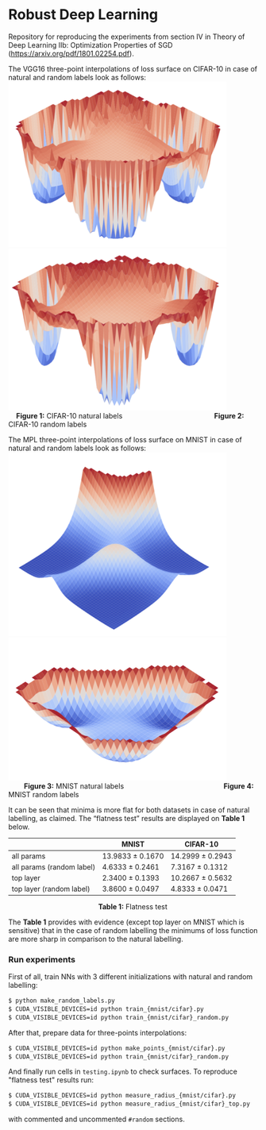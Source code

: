 # Robust Deep Learning
Repository for reproducing the experiments from section IV in Theory of Deep Learning IIb: Optimization Properties of SGD 
(https://arxiv.org/pdf/1801.02254.pdf).

The VGG16 three-point interpolations of loss surface on CIFAR-10 in case of natural and random labels look as follows:
<img src="images/cifar_natural.png" width="440">  <img src="images/cifar_random.png" width="440">
&nbsp; &nbsp; &nbsp; &nbsp; &nbsp; &nbsp; &nbsp; &nbsp; &nbsp; &nbsp; **Figure 1:** CIFAR-10 natural labels &nbsp; &nbsp; &nbsp; &nbsp; &nbsp; &nbsp; &nbsp; &nbsp; &nbsp; &nbsp; &nbsp; &nbsp; &nbsp; &nbsp; &nbsp; &nbsp; &nbsp; &nbsp; &nbsp; &nbsp; &nbsp; &nbsp; &nbsp;     **Figure 2:** CIFAR-10 random labels

The MPL three-point interpolations of loss surface on MNIST in case of natural and random labels look as follows:
<img src="images/mnist_natural.png" width="440">  <img src="images/mnist_random.png" width="440">
&nbsp; &nbsp; &nbsp; &nbsp; &nbsp; &nbsp; &nbsp; &nbsp; &nbsp; &nbsp; &nbsp;  &nbsp;  **Figure 3:** MNIST natural labels &nbsp; &nbsp; &nbsp; &nbsp; &nbsp; &nbsp; &nbsp; &nbsp; &nbsp; &nbsp; &nbsp; &nbsp; &nbsp; &nbsp; &nbsp; &nbsp; &nbsp; &nbsp; &nbsp; &nbsp; &nbsp; &nbsp; &nbsp; &nbsp; &nbsp; **Figure 4:** MNIST random labels

It can be seen that minima is more flat for both datasets in case of natural labelling, as claimed. The “flatness test” results are displayed on **Table 1** below.

|  | MNIST | CIFAR-10 |
| --- | --- | --- |
| all params | 13.9833 ± 0.1670 | 14.2999 ± 0.2943 |
| all params (random label) | 4.6333 ± 0.2461 | 7.3167 ± 0.1312 |
| top layer | 2.3400 ± 0.1393 | 10.2667 ± 0.5632 |
| top layer (random label) | 3.8600 ± 0.0497 | 4.8333 ± 0.0471 |

&nbsp; &nbsp; &nbsp; &nbsp; &nbsp; &nbsp; &nbsp; &nbsp; &nbsp; &nbsp; &nbsp;  &nbsp; &nbsp; &nbsp; &nbsp; &nbsp; &nbsp; &nbsp; &nbsp; &nbsp; &nbsp; &nbsp; &nbsp;  **Table 1:** Flatness test

The **Table 1** provides with evidence (except top layer on MNIST which is sensitive) that in the case of random labelling the minimums of loss function are more sharp in comparison to the natural labelling.


### Run experiments
First of all, train NNs with 3 different initializations with natural and random labelling:
``` bash
$ python make_random_labels.py
$ CUDA_VISIBLE_DEVICES=id python train_{mnist/cifar}.py 
$ CUDA_VISIBLE_DEVICES=id python train_{mnist/cifar}_random.py 
```
After that, prepare data for three-points interpolations:
``` bash
$ CUDA_VISIBLE_DEVICES=id python make_points_{mnist/cifar}.py 
$ CUDA_VISIBLE_DEVICES=id python train_{mnist/cifar}_random.py 
```
And finally run cells in ```testing.ipynb``` to check surfaces. To reproduce "flatness test" results run:
``` bash
$ CUDA_VISIBLE_DEVICES=id python measure_radius_{mnist/cifar}.py 
$ CUDA_VISIBLE_DEVICES=id python measure_radius_{mnist/cifar}_top.py 
```
with commented and uncommented ```#random``` sections.
